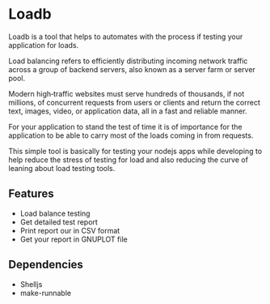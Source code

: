 # Loadb

Loadb is a tool that helps to automates with the process if testing your application for loads.

Load balancing refers to efficiently distributing incoming network traffic across a group of backend servers, also known as a server farm or server pool.

Modern high‑traffic websites must serve hundreds of thousands, if not millions, of concurrent requests from users or clients and return the correct text, images, video, or application data, all in a fast and reliable manner.

For your application to stand the test of time it is of importance for the application to be able to carry most of the loads coming in from requests. 

This simple tool is basically for testing your nodejs apps while developing to help reduce the stress of testing for load and also reducing the curve of leaning about load testing tools. 

## Features
- Load balance testing
- Get detailed test report
- Print report our in CSV format
- Get your report in GNUPLOT file 

## Dependencies 
- Shelljs
- make-runnable